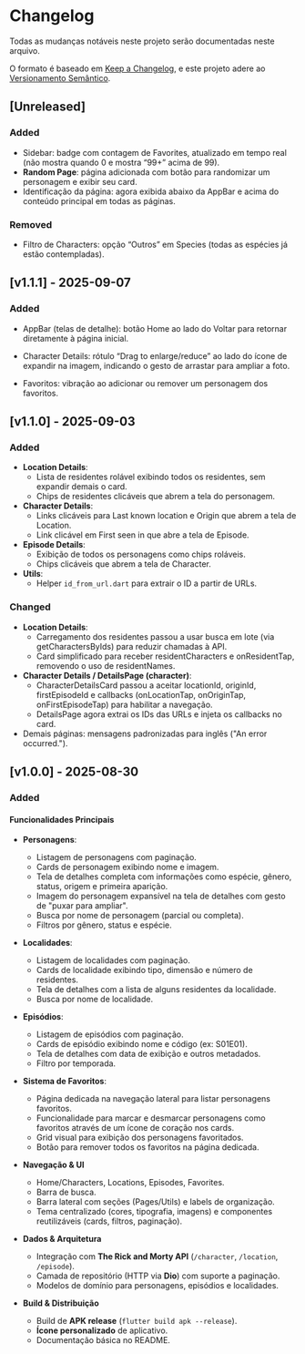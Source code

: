 # Changelog

Todas as mudanças notáveis neste projeto serão documentadas neste arquivo.

O formato é baseado em [Keep a Changelog](https://keepachangelog.com/pt-BR/1.0.0/),
e este projeto adere ao [Versionamento Semântico](https://semver.org/lang/pt-BR/2.0.0/).

## [Unreleased]

### Added
- Sidebar: badge com contagem de Favorites, atualizado em tempo real (não mostra quando 0 e mostra “99+” acima de 99).
- **Random Page**: página adicionada com botão para randomizar um personagem e exibir seu card.
- Identificação da página: agora exibida abaixo da AppBar e acima do conteúdo principal em todas as páginas.

### Removed
- Filtro de Characters: opção “Outros” em Species (todas as espécies já estão contempladas).

## [v1.1.1] - 2025-09-07

### Added
- AppBar (telas de detalhe): botão Home ao lado do Voltar para retornar diretamente à página inicial.

- Character Details: rótulo “Drag to enlarge/reduce” ao lado do ícone de expandir na imagem, indicando o gesto de arrastar para ampliar a foto.

- Favoritos: vibração ao adicionar ou remover um personagem dos favoritos.

## [v1.1.0] - 2025-09-03

### Added
- **Location Details**:
  - Lista de residentes rolável exibindo todos os residentes, sem expandir demais o card.
  - Chips de residentes clicáveis que abrem a tela do personagem.
- **Character Details**:
  - Links clicáveis para Last known location e Origin que abrem a tela de Location.
  - Link clicável em First seen in que abre a tela de Episode.
- **Episode Details**:
  - Exibição de todos os personagens como chips roláveis.
  - Chips clicáveis que abrem a tela de Character.
- **Utils**:
  - Helper `id_from_url.dart` para extrair o ID a partir de URLs.

### Changed
- **Location Details**:
  - Carregamento dos residentes passou a usar busca em lote (via getCharactersByIds) para reduzir chamadas à API.
  - Card simplificado para receber residentCharacters e onResidentTap, removendo o uso de residentNames.
- **Character Details / DetailsPage (character)**:
  - CharacterDetailsCard passou a aceitar locationId, originId, firstEpisodeId e callbacks (onLocationTap, onOriginTap, onFirstEpisodeTap) para habilitar a navegação.
  - DetailsPage agora extrai os IDs das URLs e injeta os callbacks no card.
- Demais páginas: mensagens padronizadas para inglês ("An error occurred.").

## [v1.0.0] - 2025-08-30

### Added

#### Funcionalidades Principais
- **Personagens**:
  - Listagem de personagens com paginação.
  - Cards de personagem exibindo nome e imagem.
  - Tela de detalhes completa com informações como espécie, gênero, status, origem e primeira aparição.
  - Imagem do personagem expansível na tela de detalhes com gesto de "puxar para ampliar".
  - Busca por nome de personagem (parcial ou completa).
  - Filtros por gênero, status e espécie.

- **Localidades**:
  - Listagem de localidades com paginação.
  - Cards de localidade exibindo tipo, dimensão e número de residentes.
  - Tela de detalhes com a lista de alguns residentes da localidade.
  - Busca por nome de localidade.

- **Episódios**:
  - Listagem de episódios com paginação.
  - Cards de episódio exibindo nome e código (ex: S01E01).
  - Tela de detalhes com data de exibição e outros metadados.
  - Filtro por temporada.

- **Sistema de Favoritos**:
  - Página dedicada na navegação lateral para listar personagens favoritos.
  - Funcionalidade para marcar e desmarcar personagens como favoritos através de um ícone de coração nos cards.
  - Grid visual para exibição dos personagens favoritados.
  - Botão para remover todos os favoritos na página dedicada.

- **Navegação & UI**
  - Home/Characters, Locations, Episodes, Favorites.
  - Barra de busca.
  - Barra lateral com seções (Pages/Utils) e labels de organização.
  - Tema centralizado (cores, tipografia, imagens) e componentes reutilizáveis (cards, filtros, paginação).

- **Dados & Arquitetura**
  - Integração com **The Rick and Morty API** (`/character`, `/location`, `/episode`).
  - Camada de repositório (HTTP via **Dio**) com suporte a paginação.
  - Modelos de domínio para personagens, episódios e localidades.

- **Build & Distribuição**
  - Build de **APK release** (`flutter build apk --release`).
  - **Ícone personalizado** de aplicativo.
  - Documentação básica no README.